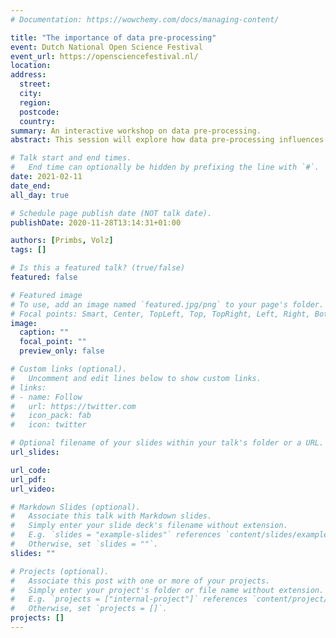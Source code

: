 ```yaml
---
# Documentation: https://wowchemy.com/docs/managing-content/

title: "The importance of data pre-processing"
event: Dutch National Open Science Festival
event_url: https://opensciencefestival.nl/
location:
address:
  street:
  city:
  region:
  postcode:
  country:
summary: An interactive workshop on data pre-processing. 
abstract: This session will explore how data pre-processing influences the outcome of a statistical test. After a short introduction, the focus will lie on hands-on exploration of data via a custom-made easy to use Shiny App. Participants get a sense of the impact these pre-processing choices have on the effect of analyses and may even win a small prize for an outstanding analysis. The experience will be contextualised via the results of a related study and the implications for reporting methods and results will be discussed.

# Talk start and end times.
#   End time can optionally be hidden by prefixing the line with `#`.
date: 2021-02-11
date_end: 
all_day: true

# Schedule page publish date (NOT talk date).
publishDate: 2020-11-28T13:14:31+01:00

authors: [Primbs, Volz]
tags: []

# Is this a featured talk? (true/false)
featured: false

# Featured image
# To use, add an image named `featured.jpg/png` to your page's folder. 
# Focal points: Smart, Center, TopLeft, Top, TopRight, Left, Right, BottomLeft, Bottom, BottomRight.
image:
  caption: ""
  focal_point: ""
  preview_only: false

# Custom links (optional).
#   Uncomment and edit lines below to show custom links.
# links:
# - name: Follow
#   url: https://twitter.com
#   icon_pack: fab
#   icon: twitter

# Optional filename of your slides within your talk's folder or a URL.
url_slides:

url_code:
url_pdf:
url_video:

# Markdown Slides (optional).
#   Associate this talk with Markdown slides.
#   Simply enter your slide deck's filename without extension.
#   E.g. `slides = "example-slides"` references `content/slides/example-slides.md`.
#   Otherwise, set `slides = ""`.
slides: ""

# Projects (optional).
#   Associate this post with one or more of your projects.
#   Simply enter your project's folder or file name without extension.
#   E.g. `projects = ["internal-project"]` references `content/project/deep-learning/index.md`.
#   Otherwise, set `projects = []`.
projects: []
---
```

